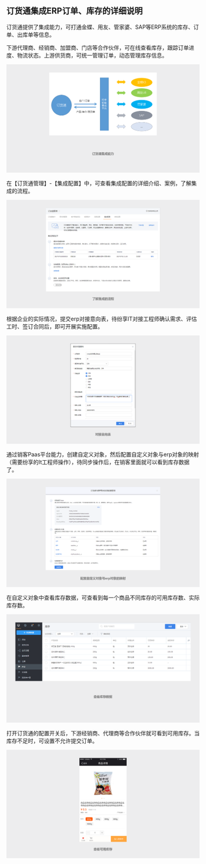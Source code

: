 ## 订货通集成ERP订单、库存的详细说明 ##

订货通提供了集成能力，可打通金蝶、用友、管家婆、SAP等ERP系统的库存、订单、出库单等信息。

下游代理商、经销商、加盟商、门店等合作伙伴，可在线查看库存，跟踪订单进度、物流状态。上游供货商，可统一管理订单，动态管理库存信息。

![](image/9.png)

在【订货通管理】-【集成配置】中，可查看集成配置的详细介绍、案例，了解集成的流程。

![](image/10.png)

根据企业的实际情况，提交erp对接意向表，待纷享IT对接工程师确认需求、评估工时、签订合同后，即可开展实施配置。

![](image/11.png)

通过销客Paas平台能力，创建自定义对象，然后配置自定义对象与erp对象的映射（需要纷享的It工程师操作），待同步操作后，在销客里面就可以看到库存数据了。

![](image/12.png)

在自定义对象中查看库存数据，可查看到每一个商品不同库存的可用库存数、实际库存数。

![](image/13.png)

打开订货通的配置开关后，下游经销商、代理商等合作伙伴就可看到可用库存。当库存不足时，可设置不允许提交订单。

![](image/14.png)
